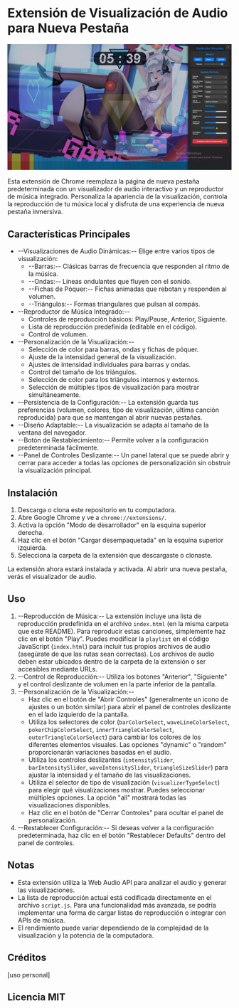 # Extensión de Visualización de Audio para Nueva Pestaña
[![Imagen Preview de la Extensión](imagen_preview.png)](imagen_preview.png)

Esta extensión de Chrome reemplaza la página de nueva pestaña predeterminada con un visualizador de audio interactivo y un reproductor de música integrado. Personaliza la apariencia de la visualización, controla la reproducción de tu música local y disfruta de una experiencia de nueva pestaña inmersiva.

## Características Principales

- --Visualizaciones de Audio Dinámicas:-- Elige entre varios tipos de visualización:
    - --Barras:-- Clásicas barras de frecuencia que responden al ritmo de la música.
    - --Ondas:-- Líneas ondulantes que fluyen con el sonido.
    - --Fichas de Póquer:-- Fichas animadas que rebotan y responden al volumen.
    - --Triángulos:-- Formas triangulares que pulsan al compás.
- --Reproductor de Música Integrado:--
    - Controles de reproducción básicos: Play/Pause, Anterior, Siguiente.
    - Lista de reproducción predefinida (editable en el código).
    - Control de volumen.
- --Personalización de la Visualización:--
    - Selección de color para barras, ondas y fichas de póquer.
    - Ajuste de la intensidad general de la visualización.
    - Ajustes de intensidad individuales para barras y ondas.
    - Control del tamaño de los triángulos.
    - Selección de color para los triángulos internos y externos.
    - Selección de múltiples tipos de visualización para mostrar simultáneamente.
- --Persistencia de la Configuración:-- La extensión guarda tus preferencias (volumen, colores, tipo de visualización, última canción reproducida) para que se mantengan al abrir nuevas pestañas.
- --Diseño Adaptable:-- La visualización se adapta al tamaño de la ventana del navegador.
- --Botón de Restablecimiento:-- Permite volver a la configuración predeterminada fácilmente.
- --Panel de Controles Deslizante:-- Un panel lateral que se puede abrir y cerrar para acceder a todas las opciones de personalización sin obstruir la visualización principal.

## Instalación

1.  Descarga o clona este repositorio en tu computadora.
2.  Abre Google Chrome y ve a `chrome://extensions/`.
3.  Activa la opción "Modo de desarrollador" en la esquina superior derecha.
4.  Haz clic en el botón "Cargar desempaquetada" en la esquina superior izquierda.
5.  Selecciona la carpeta de la extensión que descargaste o clonaste.

La extensión ahora estará instalada y activada. Al abrir una nueva pestaña, verás el visualizador de audio.

## Uso

1.  --Reproducción de Música:-- La extensión incluye una lista de reproducción predefinida en el archivo `index.html` (en la misma carpeta que este README). Para reproducir estas canciones, simplemente haz clic en el botón "Play". Puedes modificar la `playlist` en el código JavaScript (`index.html`) para incluir tus propios archivos de audio (asegúrate de que las rutas sean correctas). Los archivos de audio deben estar ubicados dentro de la carpeta de la extensión o ser accesibles mediante URLs.
2.  --Control de Reproducción:-- Utiliza los botones "Anterior", "Siguiente" y el control deslizante de volumen en la parte inferior de la pantalla.
3.  --Personalización de la Visualización:--
    - Haz clic en el botón de "Abrir Controles" (generalmente un icono de ajustes o un botón similar) para abrir el panel de controles deslizante en el lado izquierdo de la pantalla.
    - Utiliza los selectores de color (`barColorSelect`, `waveLineColorSelect`, `pokerChipColorSelect`, `innerTriangleColorSelect`, `outerTriangleColorSelect`) para cambiar los colores de los diferentes elementos visuales. Las opciones "dynamic" o "random" proporcionarán variaciones basadas en el audio.
    - Utiliza los controles deslizantes (`intensitySlider`, `barIntensitySlider`, `waveIntensitySlider`, `triangleSizeSlider`) para ajustar la intensidad y el tamaño de las visualizaciones.
    - Utiliza el selector de tipo de visualización (`visualizerTypeSelect`) para elegir qué visualizaciones mostrar. Puedes seleccionar múltiples opciones. La opción "all" mostrará todas las visualizaciones disponibles.
    - Haz clic en el botón de "Cerrar Controles" para ocultar el panel de personalización.
4.  --Restablecer Configuración:-- Si deseas volver a la configuración predeterminada, haz clic en el botón "Restablecer Defaults" dentro del panel de controles.


## Notas

- Esta extensión utiliza la Web Audio API para analizar el audio y generar las visualizaciones.
- La lista de reproducción actual está codificada directamente en el archivo `script.js`. Para una funcionalidad más avanzada, se podría implementar una forma de cargar listas de reproducción o integrar con APIs de música.
- El rendimiento puede variar dependiendo de la complejidad de la visualización y la potencia de la computadora.

## Créditos

[uso personal]
## Licencia MIT
